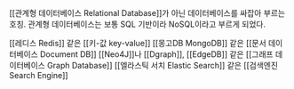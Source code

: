 [[관계형 데이터베이스 Relational Database]]가 아닌 데이터베이스를 싸잡아 부르는 호칭. 관계형 데이터베이스는 보통 SQL 기반이라 NoSQL이라고 부르게 되었다.

[[레디스 Redis]] 같은 [[키-값 key-value]]
[[몽고DB MongoDB]] 같은 [[문서 데이터베이스 Document DB]]
[[Neo4J]]나 [[Dgraph]], [[EdgeDB]] 같은 [[그래프 데이터베이스 Graph Database]]
[[엘라스틱 서치 Elastic Search]] 같은 [[검색엔진 Search Engine]]